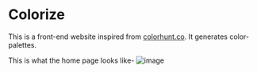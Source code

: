 # Colorize
This is a front-end website inspired from [colorhunt.co](https://colorhunt.co/). It generates color-palettes.

This is what the home page looks like- 
![image](https://user-images.githubusercontent.com/97759804/177861697-dc912578-430f-4c6c-ab18-da5703e8a8fe.png)
